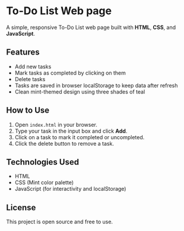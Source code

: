 # To-Do List Web page

A simple, responsive To-Do List web page built with **HTML**, **CSS**, and **JavaScript**.

## Features

- Add new tasks
- Mark tasks as completed by clicking on them
- Delete tasks
- Tasks are saved in browser localStorage to keep data after refresh
- Clean mint-themed design using three shades of teal

## How to Use

1. Open `index.html` in your browser.
2. Type your task in the input box and click **Add**.
3. Click on a task to mark it completed or uncompleted.
4. Click the delete button to remove a task.

## Technologies Used

- HTML
- CSS (Mint color palette)
- JavaScript (for interactivity and localStorage)

## License

This project is open source and free to use.
